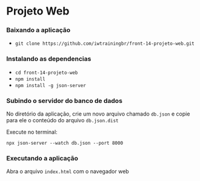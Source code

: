 # Projeto Web 

### Baixando a aplicação
- `git clone https://github.com/iwtrainingbr/front-14-projeto-web.git`

### Instalando as dependencias
- `cd front-14-projeto-web`
- `npm install`
- `npm install -g json-server`

### Subindo o servidor do banco de dados
No diretório da aplicação, crie um novo arquivo chamado `db.json` e copie para ele o conteúdo do arquivo `db.json.dist` 

Execute no terminal:
```shell
npx json-server --watch db.json --port 8000
```

### Executando a aplicação
Abra o arquivo `index.html` com o navegador web
